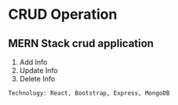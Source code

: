 # CRUD Operation
## MERN Stack crud application
1. Add Info
2. Update Info
3. Delete Info

```
Technology: React, Bootstrap, Express, MongoDB
```
